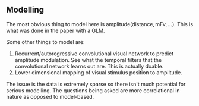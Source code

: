 ## Modelling

The most obvious thing to model here is $\text{amplitude}(\text{distance}, \text{mFv}, …)$. This is what was done in the paper with a GLM. 

Some other things to model are:

1. Recurrent/autoregressive convolutional visual network to predict amplitude modulation. See what the temporal filters that the convolutional network learns out are. This is actually doable. 
2. Lower dimensional mapping of visual stimulus position to amplitude. 

The issue is the data is extremely sparse so there isn't much potential for serious modelling. The questions being asked are more correlational in nature as opposed to model-based. 

